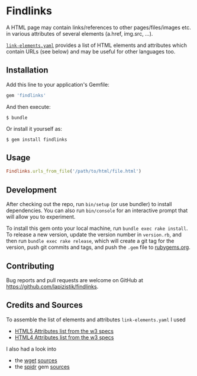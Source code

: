 # Findlinks

A HTML page may contain links/references to other pages/files/images etc.
in various attributes of several elements (a.href, img.src, …).

[`link-elements.yaml`](https://github.com/Lapizistik/findlinks/blob/master/data/link-elements.yaml) provides a
list of HTML elements and attributes which contain URLs (see below) and
may be useful for other languages too.


## Installation

Add this line to your application's Gemfile:

```ruby
gem 'findlinks'
```

And then execute:

    $ bundle

Or install it yourself as:

    $ gem install findlinks

## Usage

```ruby
Findlinks.urls_from_file('/path/to/html/file.html')
```

## Development

After checking out the repo, run `bin/setup` (or use bundler) to install dependencies. You can also run `bin/console` for an interactive prompt that will allow you to experiment.

To install this gem onto your local machine, run `bundle exec rake install`. To release a new version, update the version number in `version.rb`, and then run `bundle exec rake release`, which will create a git tag for the version, push git commits and tags, and push the `.gem` file to [rubygems.org](https://rubygems.org).

## Contributing

Bug reports and pull requests are welcome on GitHub at https://github.com/lapizistik/findlinks.

## Credits and Sources

To assemble the list of elements and attributes `link-elements.yaml` I used

- [HTML5 Attributes list from the w3 specs](https://www.w3.org/TR/html5/fullindex.html#attributes-table)
- [HTML4 Attributes list from the w3 specs](https://www.w3.org/TR/REC-html40/index/attributes.html)

I also had a look into

- the [wget](https://www.gnu.org/software/wget/) [sources](http://git.savannah.gnu.org/cgit/wget.git/tree/src/html-url.c#n95)
- the [spidr](https://github.com/postmodern/spidr#readme) gem [sources](https://github.com/postmodern/spidr/blob/master/lib/spidr/page/html.rb)
